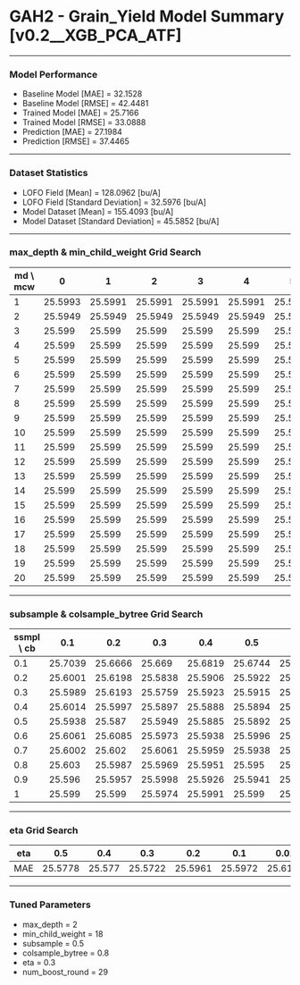 # GAH2 - Grain_Yield Model Summary [v0.2__XGB_PCA_ATF]

***

### Model Performance

- Baseline Model [MAE] = 32.1528
- Baseline Model [RMSE] = 42.4481
- Trained Model [MAE] = 25.7166
- Trained Model [RMSE] = 33.0888
- Prediction [MAE] = 27.1984
- Prediction [RMSE] = 37.4465
***

### Dataset Statistics

- LOFO Field [Mean] = 128.0962 [bu/A]
- LOFO Field [Standard Deviation] = 32.5976 [bu/A]
- Model Dataset [Mean] = 155.4093 [bu/A]
- Model Dataset [Standard Deviation] = 45.5852 [bu/A]
***

### max_depth & min_child_weight Grid Search

|   md \ mcw |       0 |       1 |       2 |       3 |       4 |       5 |       6 |       7 |       8 |       9 |      10 |      11 |      12 |      13 |      14 |      15 |      16 |      17 |      18 |      19 |      20 |
|------------|---------|---------|---------|---------|---------|---------|---------|---------|---------|---------|---------|---------|---------|---------|---------|---------|---------|---------|---------|---------|---------|
|          1 | 25.5993 | 25.5991 | 25.5991 | 25.5991 | 25.5991 | 25.5991 | 25.5991 | 25.5991 | 25.5991 | 25.5991 | 25.5991 | 25.5991 | 25.5991 | 25.5991 | 25.5991 | 25.5991 | 25.5991 | 25.5991 | 25.5991 | 25.5991 | 25.5991 |
|          2 | 25.5949 | 25.5949 | 25.5949 | 25.5949 | 25.5949 | 25.5949 | 25.5949 | 25.5949 | 25.5949 | 25.5949 | 25.5949 | 25.5949 | 25.5949 | 25.5949 | 25.5949 | 25.5949 | 25.5949 | 25.5949 | 25.5949 | 25.5949 | 25.5949 |
|          3 | 25.599  | 25.599  | 25.599  | 25.599  | 25.599  | 25.599  | 25.599  | 25.599  | 25.599  | 25.599  | 25.599  | 25.599  | 25.599  | 25.599  | 25.599  | 25.599  | 25.599  | 25.599  | 25.599  | 25.599  | 25.599  |
|          4 | 25.599  | 25.599  | 25.599  | 25.599  | 25.599  | 25.599  | 25.599  | 25.599  | 25.599  | 25.599  | 25.599  | 25.599  | 25.599  | 25.599  | 25.599  | 25.599  | 25.599  | 25.599  | 25.599  | 25.599  | 25.599  |
|          5 | 25.599  | 25.599  | 25.599  | 25.599  | 25.599  | 25.599  | 25.599  | 25.599  | 25.599  | 25.599  | 25.599  | 25.599  | 25.599  | 25.599  | 25.599  | 25.599  | 25.599  | 25.599  | 25.599  | 25.599  | 25.599  |
|          6 | 25.599  | 25.599  | 25.599  | 25.599  | 25.599  | 25.599  | 25.599  | 25.599  | 25.599  | 25.599  | 25.599  | 25.599  | 25.599  | 25.599  | 25.599  | 25.599  | 25.599  | 25.599  | 25.599  | 25.599  | 25.599  |
|          7 | 25.599  | 25.599  | 25.599  | 25.599  | 25.599  | 25.599  | 25.599  | 25.599  | 25.599  | 25.599  | 25.599  | 25.599  | 25.599  | 25.599  | 25.599  | 25.599  | 25.599  | 25.599  | 25.599  | 25.599  | 25.599  |
|          8 | 25.599  | 25.599  | 25.599  | 25.599  | 25.599  | 25.599  | 25.599  | 25.599  | 25.599  | 25.599  | 25.599  | 25.599  | 25.599  | 25.599  | 25.599  | 25.599  | 25.599  | 25.599  | 25.599  | 25.599  | 25.599  |
|          9 | 25.599  | 25.599  | 25.599  | 25.599  | 25.599  | 25.599  | 25.599  | 25.599  | 25.599  | 25.599  | 25.599  | 25.599  | 25.599  | 25.599  | 25.599  | 25.599  | 25.599  | 25.599  | 25.599  | 25.599  | 25.599  |
|         10 | 25.599  | 25.599  | 25.599  | 25.599  | 25.599  | 25.599  | 25.599  | 25.599  | 25.599  | 25.599  | 25.599  | 25.599  | 25.599  | 25.599  | 25.599  | 25.599  | 25.599  | 25.599  | 25.599  | 25.599  | 25.599  |
|         11 | 25.599  | 25.599  | 25.599  | 25.599  | 25.599  | 25.599  | 25.599  | 25.599  | 25.599  | 25.599  | 25.599  | 25.599  | 25.599  | 25.599  | 25.599  | 25.599  | 25.599  | 25.599  | 25.599  | 25.599  | 25.599  |
|         12 | 25.599  | 25.599  | 25.599  | 25.599  | 25.599  | 25.599  | 25.599  | 25.599  | 25.599  | 25.599  | 25.599  | 25.599  | 25.599  | 25.599  | 25.599  | 25.599  | 25.599  | 25.599  | 25.599  | 25.599  | 25.599  |
|         13 | 25.599  | 25.599  | 25.599  | 25.599  | 25.599  | 25.599  | 25.599  | 25.599  | 25.599  | 25.599  | 25.599  | 25.599  | 25.599  | 25.599  | 25.599  | 25.599  | 25.599  | 25.599  | 25.599  | 25.599  | 25.599  |
|         14 | 25.599  | 25.599  | 25.599  | 25.599  | 25.599  | 25.599  | 25.599  | 25.599  | 25.599  | 25.599  | 25.599  | 25.599  | 25.599  | 25.599  | 25.599  | 25.599  | 25.599  | 25.599  | 25.599  | 25.599  | 25.599  |
|         15 | 25.599  | 25.599  | 25.599  | 25.599  | 25.599  | 25.599  | 25.599  | 25.599  | 25.599  | 25.599  | 25.599  | 25.599  | 25.599  | 25.599  | 25.599  | 25.599  | 25.599  | 25.599  | 25.599  | 25.599  | 25.599  |
|         16 | 25.599  | 25.599  | 25.599  | 25.599  | 25.599  | 25.599  | 25.599  | 25.599  | 25.599  | 25.599  | 25.599  | 25.599  | 25.599  | 25.599  | 25.599  | 25.599  | 25.599  | 25.599  | 25.599  | 25.599  | 25.599  |
|         17 | 25.599  | 25.599  | 25.599  | 25.599  | 25.599  | 25.599  | 25.599  | 25.599  | 25.599  | 25.599  | 25.599  | 25.599  | 25.599  | 25.599  | 25.599  | 25.599  | 25.599  | 25.599  | 25.599  | 25.599  | 25.599  |
|         18 | 25.599  | 25.599  | 25.599  | 25.599  | 25.599  | 25.599  | 25.599  | 25.599  | 25.599  | 25.599  | 25.599  | 25.599  | 25.599  | 25.599  | 25.599  | 25.599  | 25.599  | 25.599  | 25.599  | 25.599  | 25.599  |
|         19 | 25.599  | 25.599  | 25.599  | 25.599  | 25.599  | 25.599  | 25.599  | 25.599  | 25.599  | 25.599  | 25.599  | 25.599  | 25.599  | 25.599  | 25.599  | 25.599  | 25.599  | 25.599  | 25.599  | 25.599  | 25.599  |
|         20 | 25.599  | 25.599  | 25.599  | 25.599  | 25.599  | 25.599  | 25.599  | 25.599  | 25.599  | 25.599  | 25.599  | 25.599  | 25.599  | 25.599  | 25.599  | 25.599  | 25.599  | 25.599  | 25.599  | 25.599  | 25.599  |

***

### subsample & colsample_bytree Grid Search

|   ssmpl \ cb |     0.1 |     0.2 |     0.3 |     0.4 |     0.5 |     0.6 |     0.7 |     0.8 |     0.9 |     1.0 |
|--------------|---------|---------|---------|---------|---------|---------|---------|---------|---------|---------|
|          0.1 | 25.7039 | 25.6666 | 25.669  | 25.6819 | 25.6744 | 25.6621 | 25.6473 | 25.6337 | 25.6361 | 25.6448 |
|          0.2 | 25.6001 | 25.6198 | 25.5838 | 25.5906 | 25.5922 | 25.5954 | 25.6069 | 25.5895 | 25.5969 | 25.5859 |
|          0.3 | 25.5989 | 25.6193 | 25.5759 | 25.5923 | 25.5915 | 25.597  | 25.5953 | 25.5777 | 25.5746 | 25.5839 |
|          0.4 | 25.6014 | 25.5997 | 25.5897 | 25.5888 | 25.5894 | 25.5952 | 25.5866 | 25.5726 | 25.5856 | 25.5855 |
|          0.5 | 25.5938 | 25.587  | 25.5949 | 25.5885 | 25.5892 | 25.5865 | 25.5923 | 25.5722 | 25.5815 | 25.5865 |
|          0.6 | 25.6061 | 25.6085 | 25.5973 | 25.5938 | 25.5996 | 25.5975 | 25.6022 | 25.6007 | 25.5943 | 25.5968 |
|          0.7 | 25.6002 | 25.602  | 25.6061 | 25.5959 | 25.5938 | 25.5916 | 25.5931 | 25.5887 | 25.5829 | 25.5881 |
|          0.8 | 25.603  | 25.5987 | 25.5969 | 25.5951 | 25.595  | 25.5914 | 25.5949 | 25.5919 | 25.5938 | 25.5928 |
|          0.9 | 25.596  | 25.5957 | 25.5998 | 25.5926 | 25.5941 | 25.5965 | 25.5944 | 25.5933 | 25.5947 | 25.5968 |
|          1   | 25.599  | 25.599  | 25.5974 | 25.5991 | 25.599  | 25.5992 | 25.599  | 25.5988 | 25.5979 | 25.5949 |

***

### eta Grid Search

| eta   |     0.5 |    0.4 |     0.3 |     0.2 |     0.1 |    0.01 |   0.001 |
|-------|---------|--------|---------|---------|---------|---------|---------|
| MAE   | 25.5778 | 25.577 | 25.5722 | 25.5961 | 25.5972 | 25.6159 |   59.86 |

***

### Tuned Parameters

- max_depth = 2
- min_child_weight = 18
- subsample = 0.5
- colsample_bytree = 0.8
- eta = 0.3
- num_boost_round = 29
